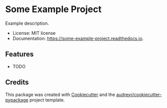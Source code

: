 # Some Example Project

Example description.

* License: MIT license
* Documentation: https://some-example-project.readthedocs.io.

## Features

* TODO

## Credits

This package was created with [Cookiecutter](https://github.com/audreyr/cookiecutter)
and the [audreyr/cookiecutter-pypackage](https://github.com/audreyr/cookiecutter-pypackage)
project template.



